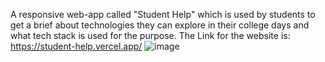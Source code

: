 A responsive web-app called "Student Help" which is used by students to get a brief about technologies they can explore in their college days and what tech stack is used for the purpose.
The Link for the website is:
https://student-help.vercel.app/
![image](https://github.com/user-attachments/assets/8ab0b305-52c2-4ff2-92c3-420968c4e90a)
